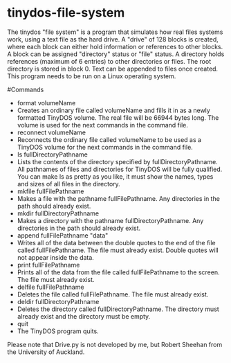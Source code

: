 # tinydos-file-system

The tinydos "file system" is a program that simulates how real files systems work, using a text file as the hard drive. A "drive" of 128 blocks is created, where each block can either hold information or references to other blocks. A block can be assigned "directory" status or "file" status. A directory holds references (maximum of 6 entries) to other directories or files. The root directory is stored in block 0. Text can be appended to files once created. This program needs to be run on a Linux operating system.

#Commands
- format volumeName
 - Creates an ordinary file called volumeName and fills it in as a newly formatted TinyDOS volume. The real file will be 66944 bytes long. The volume is used for the next commands in the command file.
- reconnect volumeName
 - Reconnects the ordinary file called volumeName to be used as a TinyDOS volume for the next commands in the command file.
- ls fullDirectoryPathname
 - Lists the contents of the directory specified by fullDirectoryPathname. All pathnames of files and directories for TinyDOS will be fully qualified. You can make ls as pretty as you like, it must show the names, types and sizes of all files in the directory.
- mkfile fullFilePathname
 - Makes a file with the pathname fullFilePathname. Any directories in the path should already exist.
- mkdir fullDirectoryPathname
 - Makes a directory with the pathname fullDirectoryPathname. Any directories in the path should already exist.
- append fullFilePathname "data"
 - Writes all of the data between the double quotes to the end of the file called fullFilePathname. The file must already exist. Double quotes will not appear inside the data.
- print fullFilePathname
 - Prints all of the data from the file called fullFilePathname to the screen. The file must already exist.
- delfile fullFilePathname
 - Deletes the file called fullFilePathname. The file must already exist.
- deldir fullDirectoryPathname
 - Deletes the directory called fullDirectoryPathname. The directory must already exist and the directory must be empty.
- quit
 - The TinyDOS program quits.

Please note that Drive.py is not developed by me, but Robert Sheehan from the University of Auckland. 
